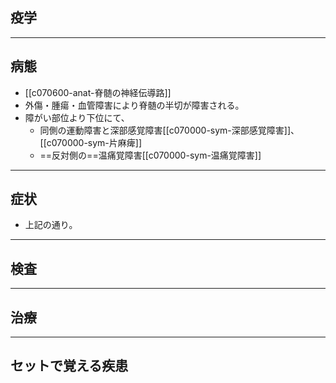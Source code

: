 ## 疫学
---
## 病態
- [[c070600-anat-脊髄の神経伝導路]]
- 外傷・腫瘍・血管障害により脊髄の半切が障害される。
- 障がい部位より下位にて、
	- 同側の運動障害と深部感覚障害[[c070000-sym-深部感覚障害]]、[[c070000-sym-片麻痺]]
	- ==反対側の==温痛覚障害[[c070000-sym-温痛覚障害]]
---
## 症状
- 上記の通り。
---
## 検査
---
## 治療
---
## セットで覚える疾患
